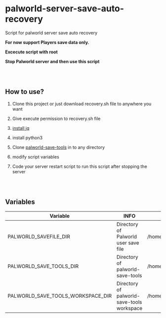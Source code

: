 # palworld-server-save-auto-recovery

Script for palworld server save auto recovery   

**For now support Players save data only.**   

**Excecute script with root**

**Stop Palworld server and then use this script**

<br/>
<br/>

## How to use?

1. Clone this project or just download recovery.sh file to anywhere you want

2. Give execute permission to recovery.sh file

3. <a href="https://jqlang.github.io/jq/download/">install jq</a>


4. install python3

5. Clone <a href="https://github.com/cheahjs/palworld-save-tools/tree/main">palworld-save-tools</a> in to any directory

6. modify script variables

7. Code your server restart script to run this script after stopping the server

<br/>
<br/>

## Variables
|Variable                         |INFO                                      |EXAMPLE|
|---------------------------------|------------------------------------------|-------|
|PALWORLD_SAVEFILE_DIR            |Directory of Palworld user save file      |/home/user/Pal/Saved/SaveGames/.../Players|
|PALWORLD_SAVE_TOOLS_DIR          |Directory of palworld-save-tools          |/home/user/palworld-save-tools|
|PALWORLD_SAVE_TOOLS_WORKSPACE_DIR|Directory of palworld-save-tools workspace|/home/user/tmp/palworld-save-tools|
